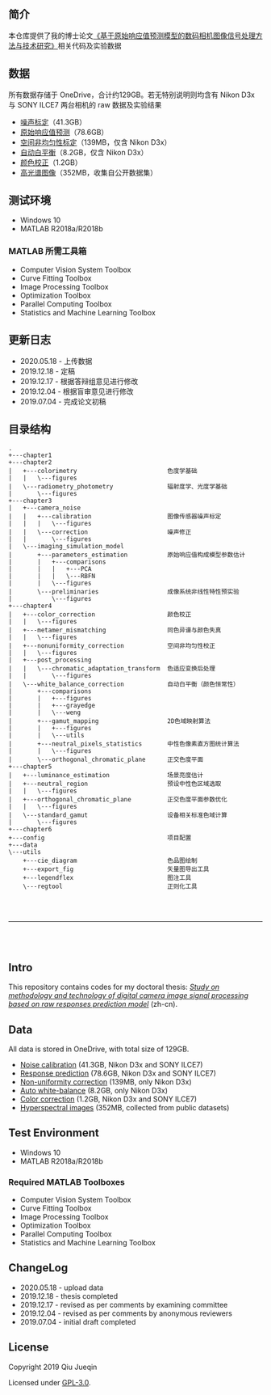 ## 简介

本仓库提供了我的博士论文[《基于原始响应值预测模型的数码相机图像信号处理方法与技术研究》](thesis.pdf)相关代码及实验数据

## 数据

所有数据存储于 OneDrive，合计约129GB。若无特别说明则均含有 Nikon D3x 与 SONY ILCE7 两台相机的 raw 数据及实验结果

- [噪声标定](https://1drv.ms/u/s!AniPeh_FlASDhmCI5AXdhKiJpYMZ?e=iL36AM)（41.3GB）
- [原始响应值预测](https://1drv.ms/u/s!AniPeh_FlASDhmLCEpMaGO9TlcgP?e=eZuJNf)（78.6GB）
- [空间非均匀性标定](https://1drv.ms/u/s!AniPeh_FlASDhl98vdIwhpr601gX?e=jmuGF2)（139MB，仅含 Nikon D3x）
- [自动白平衡](https://1drv.ms/u/s!AniPeh_FlASDhmESwk9tooJqmpuF?e=wDhiHi)（8.2GB，仅含 Nikon D3x）
- [颜色校正](https://1drv.ms/u/s!AniPeh_FlASDhl0S20CELt5yBY45?e=YOkyrE)（1.2GB）
- [高光谱图像](https://1drv.ms/u/s!AniPeh_FlASDhl51MDpnAQYmuod7?e=2D7elO)（352MB，收集自公开数据集）


## 测试环境

- Windows 10
- MATLAB R2018a/R2018b


### MATLAB 所需工具箱

- Computer Vision System Toolbox
- Curve Fitting Toolbox
- Image Processing Toolbox
- Optimization Toolbox
- Parallel Computing Toolbox
- Statistics and Machine Learning Toolbox



## 更新日志

- 2020.05.18 - 上传数据
- 2019.12.18 - 定稿
- 2019.12.17 - 根据答辩组意见进行修改
- 2019.12.04 - 根据盲审意见进行修改
- 2019.07.04 - 完成论文初稿


## 目录结构

```
.
+---chapter1
+---chapter2
|   +---colorimetry                         色度学基础
|   |   \---figures    
|   \---radiometry_photometry               辐射度学、光度学基础
|       \---figures    
+---chapter3    
|   +---camera_noise				    
|   |   +---calibration                     图像传感器噪声标定
|   |   |   \---figures    
|   |   \---correction                      噪声修正
|   |       \---figures    
|   \---imaging_simulation_model    
|       +---parameters_estimation           原始响应值构成模型参数估计
|       |   +---comparisons    
|       |   |   +---PCA    
|       |   |   \---RBFN    
|       |   \---figures    
|       \---preliminaries                   成像系统非线性特性预实验
|           \---figures    
+---chapter4    
|   +---color_correction                    颜色校正			
|   |   \---figures    
|   +---metamer_mismatching                 同色异谱与颜色失真
|   |   \---figures    
|   +---nonuniformity_correction            空间非均匀性校正
|   |   \---figures
|   +---post_processing
|   |   \---chromatic_adaptation_transform  色适应变换后处理
|   |       \---figures
|   \---white_balance_correction            自动白平衡（颜色恒常性）
|       +---comparisons    
|       |   +---figures    
|       |   +---grayedge    
|       |   \---weng    
|       +---gamut_mapping                   2D色域映射算法
|       |   +---figures    
|       |   \---utils    
|       +---neutral_pixels_statistics       中性色像素直方图统计算法
|       |   \---figures    
|       \---orthogonal_chromatic_plane      正交色度平面
+---chapter5    
|   +---luminance_estimation                场景亮度估计
|   +---neutral_region                      预设中性色区域选取
|   |   \---figures    
|   +---orthogonal_chromatic_plane          正交色度平面参数优化
|   |   \---figures    
|   \---standard_gamut                      设备相关标准色域计算
|       \---figures    
+---chapter6    
+---config                                  项目配置
+---data    
\---utils    
    +---cie_diagram                         色品图绘制
    +---export_fig                          矢量图导出工具
    +---legendflex                          图注工具
    \---regtool                             正则化工具
```

<br />

<br />

***

<br />

<br />

## Intro

This repository contains codes for my doctoral thesis: [*Study on methodology and technology of digital camera image signal processing based on raw responses prediction model*](thesis.pdf) (zh-cn).


## Data

All data is stored in OneDrive, with total size of 129GB.

- [Noise calibration](https://1drv.ms/u/s!AniPeh_FlASDhmCI5AXdhKiJpYMZ?e=iL36AM) (41.3GB, Nikon D3x and SONY ILCE7)
- [Response prediction](https://1drv.ms/u/s!AniPeh_FlASDhmLCEpMaGO9TlcgP?e=eZuJNf) (78.6GB, Nikon D3x and SONY ILCE7)
- [Non-uniformity correction](https://1drv.ms/u/s!AniPeh_FlASDhl98vdIwhpr601gX?e=jmuGF2) (139MB, only Nikon D3x)
- [Auto white-balance](https://1drv.ms/u/s!AniPeh_FlASDhmESwk9tooJqmpuF?e=wDhiHi) (8.2GB, only Nikon D3x)
- [Color correction](https://1drv.ms/u/s!AniPeh_FlASDhl0S20CELt5yBY45?e=YOkyrE) (1.2GB, Nikon D3x and SONY ILCE7)
- [Hyperspectral images](https://1drv.ms/u/s!AniPeh_FlASDhl51MDpnAQYmuod7?e=2D7elO) (352MB, collected from public datasets)


## Test Environment

- Windows 10
- MATLAB R2018a/R2018b


### Required MATLAB Toolboxes

- Computer Vision System Toolbox
- Curve Fitting Toolbox
- Image Processing Toolbox
- Optimization Toolbox
- Parallel Computing Toolbox
- Statistics and Machine Learning Toolbox



## ChangeLog

- 2020.05.18 - upload data
- 2019.12.18 - thesis completed
- 2019.12.17 - revised as per comments by examining committee
- 2019.12.04 - revised as per comments by anonymous reviewers
- 2019.07.04 - initial draft completed


## License

Copyright 2019 Qiu Jueqin

Licensed under [GPL-3.0](http://www.gnu.org/licenses/).
